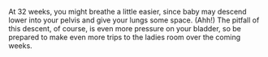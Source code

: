 At 32 weeks, you might breathe a little easier, since baby may descend lower into your pelvis and give your lungs some space. (Ahh!) The pitfall of this descent, of course, is even more pressure on your bladder, so be prepared to make even more trips to the ladies room over the coming weeks.